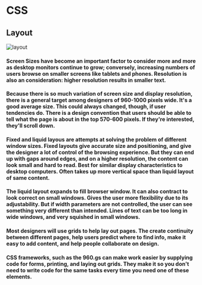 # CSS
## Layout
![layout](https://vegibit.com/wp-content/uploads/2018/09/Multi-Column-Layout-With-CSS.png)

#### Screen Sizes have become an important factor to consider more and more as desktop monitors continue to grow; conversely, increasing numbers of users browse on smaller screens like tablets and phones. Resolution is also an consideration: higher resolution results in smaller text.

#### Because there is so much variation of screen size and display resolution, there is a general target among designers of 960-1000 pixels wide. It's a good average size. This could always changed, though, if user tendencies do. There is a design convention that users should be able to tell what the page is about in the top 570-600 pixels. If they're interested, they'll scroll down.

#### Fixed and liquid layous are attempts at solving the problem of different window sizes. Fixed layouts give accurate size and positioning, and give the designer a lot of control of the browsing experience. But they can end up with gaps around edges, and on a higher resolution, the content can look small and hard to read. Best for similar display characteristics to desktop computers. Often takes up more vertical space than liquid layout of same content.

#### The liquid layout expands to fill browser window. It can also contract to look correct on small windows. Gives the user more flexibility due to its adjustability. But if width parameters are not controlled, the user can see something very different than intended. Lines of text can be too long in wide windows, and very squished in small windows.

#### Most designers will use grids to help lay out pages. The create continuity between different pages, help users predict where to find info, make it easy to add content, and help people collaborate on design.

#### CSS frameworks, such as the 960.gs can make work easier by supplying code for forms, printing, and laying out grids. They make it so you don't need to write code for the same tasks every time you need one of these elements.










